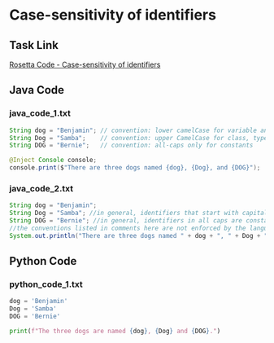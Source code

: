 # Case-sensitivity of identifiers

## Task Link
[Rosetta Code - Case-sensitivity of identifiers](https://rosettacode.org/wiki/Case-sensitivity_of_identifiers)

## Java Code
### java_code_1.txt
```java
String dog = "Benjamin"; // convention: lower camelCase for variable and property names
String Dog = "Samba";    // convention: upper CamelCase for class, type, and constant names
String DOG = "Bernie";   // convention: all-caps only for constants

@Inject Console console;
console.print($"There are three dogs named {dog}, {Dog}, and {DOG}");

```

### java_code_2.txt
```java
String dog = "Benjamin";
String Dog = "Samba"; //in general, identifiers that start with capital letters are class names
String DOG = "Bernie"; //in general, identifiers in all caps are constants
//the conventions listed in comments here are not enforced by the language
System.out.println("There are three dogs named " + dog + ", " + Dog + ", and " + DOG + "'");

```

## Python Code
### python_code_1.txt
```python
dog = 'Benjamin'
Dog = 'Samba'
DOG = 'Bernie'

print(f"The three dogs are named {dog}, {Dog} and {DOG}.")

```

